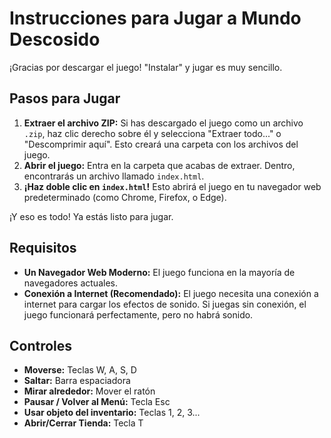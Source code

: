 # Instrucciones para Jugar a Mundo Descosido

¡Gracias por descargar el juego! "Instalar" y jugar es muy sencillo.

## Pasos para Jugar

1.  **Extraer el archivo ZIP:** Si has descargado el juego como un archivo `.zip`, haz clic derecho sobre él y selecciona "Extraer todo..." o "Descomprimir aquí". Esto creará una carpeta con los archivos del juego.
2.  **Abrir el juego:** Entra en la carpeta que acabas de extraer. Dentro, encontrarás un archivo llamado `index.html`.
3.  **¡Haz doble clic en `index.html`!** Esto abrirá el juego en tu navegador web predeterminado (como Chrome, Firefox, o Edge).

¡Y eso es todo! Ya estás listo para jugar.

## Requisitos

-   **Un Navegador Web Moderno:** El juego funciona en la mayoría de navegadores actuales.
-   **Conexión a Internet (Recomendado):** El juego necesita una conexión a internet para cargar los efectos de sonido. Si juegas sin conexión, el juego funcionará perfectamente, pero no habrá sonido.

## Controles

-   **Moverse:** Teclas W, A, S, D
-   **Saltar:** Barra espaciadora
-   **Mirar alrededor:** Mover el ratón
-   **Pausar / Volver al Menú:** Tecla Esc
-   **Usar objeto del inventario:** Teclas 1, 2, 3...
-   **Abrir/Cerrar Tienda:** Tecla T
